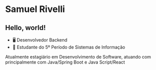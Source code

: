 # Samuel Rivelli

## Hello, world!

- 🖥️ Desenvolvedor Backend
- 📖 Estudante do 5º Período de Sistemas de Informação

Atualmente estagiário em Desenvolvimento de Software, atuando com principalmente com Java/Spring Boot e Java Script/React
